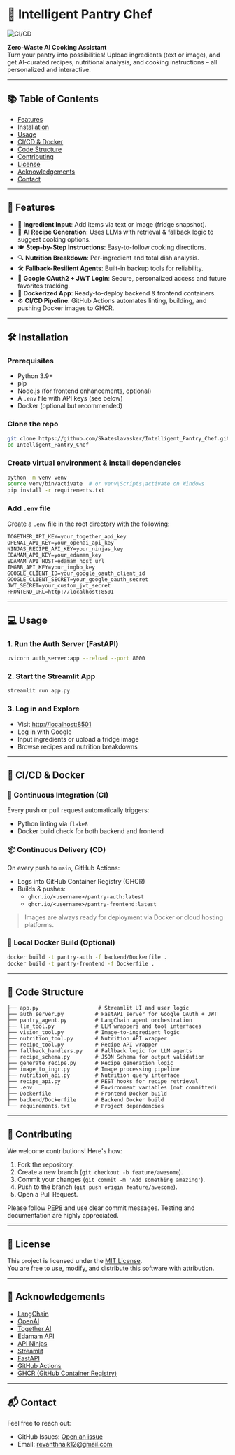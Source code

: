 # 🧠 Intelligent Pantry Chef

![CI/CD](https://github.com/Skateslavasker/Intelligent_Pantry_Chef/actions/workflows/ci.yml/badge.svg)

**Zero-Waste AI Cooking Assistant**  
Turn your pantry into possibilities! Upload ingredients (text or image), and get AI-curated recipes, nutritional analysis, and cooking instructions – all personalized and interactive.

---

## 📚 Table of Contents
- [Features](#features)
- [Installation](#installation)
- [Usage](#usage)
- [CI/CD & Docker](#cicd--docker)
- [Code Structure](#code-structure)
- [Contributing](#contributing)
- [License](#license)
- [Acknowledgements](#acknowledgements)
- [Contact](#contact)

---

## 🍳 Features

- 🥕 **Ingredient Input**: Add items via text or image (fridge snapshot).
- 🤖 **AI Recipe Generation**: Uses LLMs with retrieval & fallback logic to suggest cooking options.
- 🍽️ **Step-by-Step Instructions**: Easy-to-follow cooking directions.
- 🔍 **Nutrition Breakdown**: Per-ingredient and total dish analysis.
- 🛠️ **Fallback-Resilient Agents**: Built-in backup tools for reliability.
- 🔐 **Google OAuth2 + JWT Login**: Secure, personalized access and future favorites tracking.
- 🐳 **Dockerized App**: Ready-to-deploy backend & frontend containers.
- ⚙️ **CI/CD Pipeline**: GitHub Actions automates linting, building, and pushing Docker images to GHCR.

---

## 🛠️ Installation

### Prerequisites
- Python 3.9+
- pip
- Node.js (for frontend enhancements, optional)
- A `.env` file with API keys (see below)
- Docker (optional but recommended)

### Clone the repo
```bash
git clone https://github.com/Skateslavasker/Intelligent_Pantry_Chef.git
cd Intelligent_Pantry_Chef
```

### Create virtual environment & install dependencies
```bash
python -m venv venv
source venv/bin/activate  # or venv\Scripts\activate on Windows
pip install -r requirements.txt
```

### Add `.env` file
Create a `.env` file in the root directory with the following:

```env
TOGETHER_API_KEY=your_together_api_key
OPENAI_API_KEY=your_openai_api_key
NINJAS_RECIPE_API_KEY=your_ninjas_key
EDAMAM_API_KEY=your_edamam_key
EDAMAM_API_HOST=edamam_host_url
IMGBB_API_KEY=your_imgbb_key
GOOGLE_CLIENT_ID=your_google_oauth_client_id
GOOGLE_CLIENT_SECRET=your_google_oauth_secret
JWT_SECRET=your_custom_jwt_secret
FRONTEND_URL=http://localhost:8501
```

---

## 💻 Usage

### 1. Run the Auth Server (FastAPI)
```bash
uvicorn auth_server:app --reload --port 8000
```

### 2. Start the Streamlit App
```bash
streamlit run app.py
```

### 3. Log in and Explore
- Visit [http://localhost:8501](http://localhost:8501)
- Log in with Google
- Input ingredients or upload a fridge image
- Browse recipes and nutrition breakdowns

---

## 🔁 CI/CD & Docker

### 🧪 Continuous Integration (CI)
Every push or pull request automatically triggers:
- Python linting via `flake8`
- Docker build check for both backend and frontend

### 📦 Continuous Delivery (CD)
On every push to `main`, GitHub Actions:
- Logs into GitHub Container Registry (GHCR)
- Builds & pushes:
  - `ghcr.io/<username>/pantry-auth:latest`
  - `ghcr.io/<username>/pantry-frontend:latest`

> Images are always ready for deployment via Docker or cloud hosting platforms.

### 🐳 Local Docker Build (Optional)
```bash
docker build -t pantry-auth -f backend/Dockerfile .
docker build -t pantry-frontend -f Dockerfile .
```

---

## 🧾 Code Structure

```
├── app.py                   # Streamlit UI and user logic
├── auth_server.py          # FastAPI server for Google OAuth + JWT
├── pantry_agent.py         # LangChain agent orchestration
├── llm_tool.py             # LLM wrappers and tool interfaces
├── vision_tool.py          # Image-to-ingredient logic
├── nutrition_tool.py       # Nutrition API wrapper
├── recipe_tool.py          # Recipe API wrapper
├── fallback_handlers.py    # Fallback logic for LLM agents
├── recipe_schema.py        # JSON Schema for output validation
├── generate_recipe.py      # Recipe generation logic
├── image_to_ingr.py        # Image processing pipeline
├── nutrition_api.py        # Nutrition query interface
├── recipe_api.py           # REST hooks for recipe retrieval
├── .env                    # Environment variables (not committed)
├── Dockerfile              # Frontend Docker build
├── backend/Dockerfile      # Backend Docker build
└── requirements.txt        # Project dependencies
```

---

## 🤝 Contributing

We welcome contributions! Here's how:

1. Fork the repository.
2. Create a new branch (`git checkout -b feature/awesome`).
3. Commit your changes (`git commit -m 'Add something amazing'`).
4. Push to the branch (`git push origin feature/awesome`).
5. Open a Pull Request.

Please follow [PEP8](https://peps.python.org/pep-0008/) and use clear commit messages. Testing and documentation are highly appreciated.

---

## 📄 License

This project is licensed under the [MIT License](LICENSE).  
You are free to use, modify, and distribute this software with attribution.

---

## 🙌 Acknowledgements

- [LangChain](https://www.langchain.com/)
- [OpenAI](https://openai.com/)
- [Together AI](https://www.together.ai/)
- [Edamam API](https://developer.edamam.com/)
- [API Ninjas](https://api-ninjas.com/)
- [Streamlit](https://streamlit.io/)
- [FastAPI](https://fastapi.tiangolo.com/)
- [GitHub Actions](https://github.com/features/actions)
- [GHCR (GitHub Container Registry)](https://ghcr.io)

---

## 📬 Contact

Feel free to reach out:

- GitHub Issues: [Open an issue](https://github.com/Skateslavasker/Intelligent_Pantry_Chef/issues)
- Email: revanthnaik12@gmail.com
